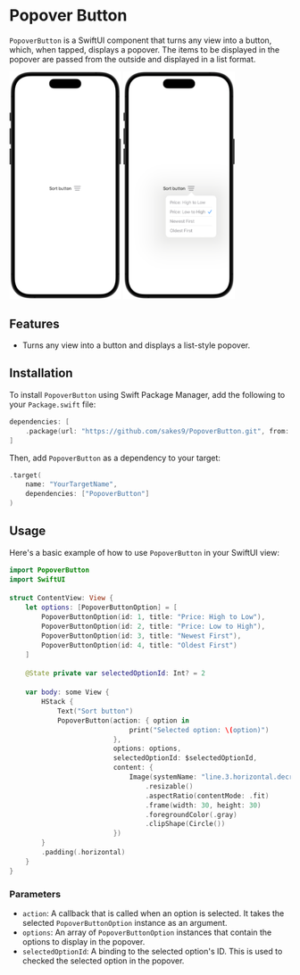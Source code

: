 # Popover Button

`PopoverButton` is a SwiftUI component that turns any view into a button, which, when tapped, displays a popover. The items to be displayed in the popover are passed from the outside and displayed in a list format.

<img src="images/sample_01.png" alt="sample" width="200">
<img src="images/sample_02.png" alt="sample" width="200">

## Features

- Turns any view into a button and displays a list-style popover.

## Installation

To install `PopoverButton` using Swift Package Manager, add the following to your `Package.swift` file:

```swift
dependencies: [
    .package(url: "https://github.com/sakes9/PopoverButton.git", from: "{{ version }}")
]
```

Then, add `PopoverButton` as a dependency to your target:

```swift
.target(
    name: "YourTargetName",
    dependencies: ["PopoverButton"]
)
```

## Usage

Here's a basic example of how to use `PopoverButton` in your SwiftUI view:

```swift
import PopoverButton
import SwiftUI

struct ContentView: View {
    let options: [PopoverButtonOption] = [
        PopoverButtonOption(id: 1, title: "Price: High to Low"),
        PopoverButtonOption(id: 2, title: "Price: Low to High"),
        PopoverButtonOption(id: 3, title: "Newest First"),
        PopoverButtonOption(id: 4, title: "Oldest First")
    ]

    @State private var selectedOptionId: Int? = 2

    var body: some View {
        HStack {
            Text("Sort button")
            PopoverButton(action: { option in
                              print("Selected option: \(option)")
                          },
                          options: options,
                          selectedOptionId: $selectedOptionId,
                          content: {
                              Image(systemName: "line.3.horizontal.decrease")
                                  .resizable()
                                  .aspectRatio(contentMode: .fit)
                                  .frame(width: 30, height: 30)
                                  .foregroundColor(.gray)
                                  .clipShape(Circle())
                          })
        }
        .padding(.horizontal)
    }
}
```

### Parameters

- `action`: A callback that is called when an option is selected. It takes the selected `PopoverButtonOption` instance as an argument.
- `options`: An array of `PopoverButtonOption` instances that contain the options to display in the popover.
- `selectedOptionId`: A binding to the selected option's ID. This is used to checked the selected option in the popover.
